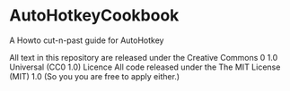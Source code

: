 # AutoHotkeyCookbook
A Howto cut-n-past guide for AutoHotkey

All text in this repository are released under the Creative Commons 0 1.0 Universal (CC0 1.0) Licence
All code released under the The MIT License (MIT) 1.0
(So you you are free to apply either.)
